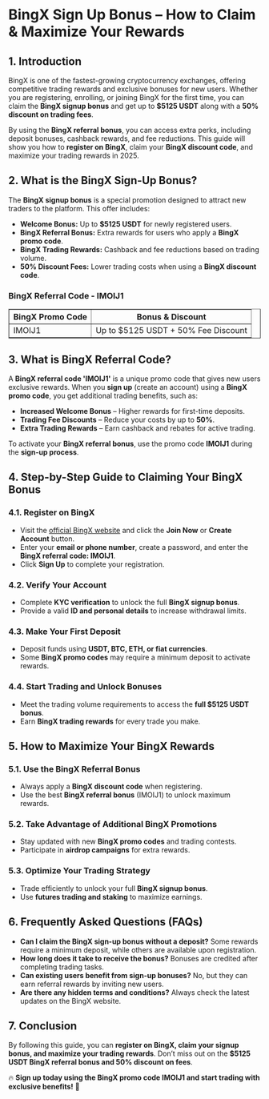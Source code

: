 <h1>BingX Sign Up Bonus – How to Claim & Maximize Your Rewards</h1>
<h2>1. Introduction</h2>
<p>BingX is one of the fastest-growing cryptocurrency exchanges, offering competitive trading rewards and exclusive bonuses for new users. Whether you are registering, enrolling, or joining BingX for the first time, you can claim the <strong>BingX signup bonus</strong> and get up to <strong>$5125 USDT</strong> along with a <strong>50% discount on trading fees</strong>.</p>
<p>By using the <strong>BingX referral bonus</strong>, you can access extra perks, including deposit bonuses, cashback rewards, and fee reductions. This guide will show you how to <strong>register on BingX</strong>, claim your <strong>BingX discount code</strong>, and maximize your trading rewards in 2025.</p>

<h2>2. What is the BingX Sign-Up Bonus?</h2>
<p>The <strong>BingX signup bonus</strong> is a special promotion designed to attract new traders to the platform. This offer includes:</p>
<ul>
    <li><strong>Welcome Bonus:</strong> Up to <strong>$5125 USDT</strong> for newly registered users.</li>
    <li><strong>BingX Referral Bonus:</strong> Extra rewards for users who apply a <strong>BingX promo code</strong>.</li>
    <li><strong>BingX Trading Rewards:</strong> Cashback and fee reductions based on trading volume.</li>
    <li><strong>50% Discount Fees:</strong> Lower trading costs when using a <strong>BingX discount code</strong>.</li>
</ul>

<h3>BingX Referral Code - IMOIJ1</h3>
<table border="1">
    <tr>
        <th>BingX Promo Code</th>
        <th>Bonus & Discount</th>
    </tr>
    <tr>
        <td>IMOIJ1</td>
        <td>Up to $5125 USDT + 50% Fee Discount</td>
    </tr>
</table>

<h2>3. What is BingX Referral Code?</h2>
<p>A <strong>BingX referral code 'IMOIJ1'</strong> is a unique promo code that gives new users exclusive rewards. When you <strong>sign up</strong> (create an account) using a <strong>BingX promo code</strong>, you get additional trading benefits, such as:</p>
<ul>
    <li><strong>Increased Welcome Bonus</strong> – Higher rewards for first-time deposits.</li>
    <li><strong>Trading Fee Discounts</strong> – Reduce your costs by up to <strong>50%</strong>.</li>
    <li><strong>Extra Trading Rewards</strong> – Earn cashback and rebates for active trading.</li>
</ul>
<p>To activate your <strong>BingX referral bonus</strong>, use the promo code <strong>IMOIJ1</strong> during the <strong>sign-up process</strong>.</p>

<h2>4. Step-by-Step Guide to Claiming Your BingX Bonus</h2>
<h3>4.1. Register on BingX</h3>
<ul>
    <li>Visit the <a href="https://bingx.com/invite/IMOIJ1">official BingX website</a> and click the <strong>Join Now</strong> or <strong>Create Account</strong> button.</li>
    <li>Enter your <strong>email or phone number</strong>, create a password, and enter the <strong>BingX referral code: IMOIJ1</strong>.</li>
    <li>Click <strong>Sign Up</strong> to complete your registration.</li>
</ul>

<h3>4.2. Verify Your Account</h3>
<ul>
    <li>Complete <strong>KYC verification</strong> to unlock the full <strong>BingX signup bonus</strong>.</li>
    <li>Provide a valid <strong>ID and personal details</strong> to increase withdrawal limits.</li>
</ul>

<h3>4.3. Make Your First Deposit</h3>
<ul>
    <li>Deposit funds using <strong>USDT, BTC, ETH, or fiat currencies</strong>.</li>
    <li>Some <strong>BingX promo codes</strong> may require a minimum deposit to activate rewards.</li>
</ul>

<h3>4.4. Start Trading and Unlock Bonuses</h3>
<ul>
    <li>Meet the trading volume requirements to access the <strong>full $5125 USDT bonus</strong>.</li>
    <li>Earn <strong>BingX trading rewards</strong> for every trade you make.</li>
</ul>

<h2>5. How to Maximize Your BingX Rewards</h2>
<h3>5.1. Use the BingX Referral Bonus</h3>
<ul>
    <li>Always apply a <strong>BingX discount code</strong> when registering.</li>
    <li>Use the best <strong>BingX referral bonus</strong> (IMOIJ1) to unlock maximum rewards.</li>
</ul>

<h3>5.2. Take Advantage of Additional BingX Promotions</h3>
<ul>
    <li>Stay updated with new <strong>BingX promo codes</strong> and trading contests.</li>
    <li>Participate in <strong>airdrop campaigns</strong> for extra rewards.</li>
</ul>

<h3>5.3. Optimize Your Trading Strategy</h3>
<ul>
    <li>Trade efficiently to unlock your full <strong>BingX signup bonus</strong>.</li>
    <li>Use <strong>futures trading and staking</strong> to maximize earnings.</li>
</ul>

<h2>6. Frequently Asked Questions (FAQs)</h2>
<ul>
    <li><strong>Can I claim the BingX sign-up bonus without a deposit?</strong> Some rewards require a minimum deposit, while others are available upon registration.</li>
    <li><strong>How long does it take to receive the bonus?</strong> Bonuses are credited after completing trading tasks.</li>
    <li><strong>Can existing users benefit from sign-up bonuses?</strong> No, but they can earn referral rewards by inviting new users.</li>
    <li><strong>Are there any hidden terms and conditions?</strong> Always check the latest updates on the BingX website.</li>
</ul>

<h2>7. Conclusion</h2>
<p>By following this guide, you can <strong>register on BingX, claim your signup bonus, and maximize your trading rewards</strong>. Don’t miss out on the <strong>$5125 USDT BingX referral bonus and 50% discount on fees</strong>.</p>
<p>🔥 <strong>Sign up today using the BingX promo code IMOIJ1 and start trading with exclusive benefits!</strong> 🚀</p>

